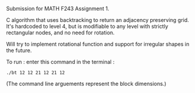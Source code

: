 Submission for MATH F243 Assignment 1.

C algorithm that uses backtracking to return an adjacency preserving grid. It's hardcoded to level 4, but is modifiable to any level with strictly rectangular nodes, and no need for rotation.

Will try to implement rotational function and support for irregular shapes in the future.

To run : enter this command in the terminal :

```./bt 12 12 21 12 21 12``` 

(The command line arguements represent the block dimensions.)
